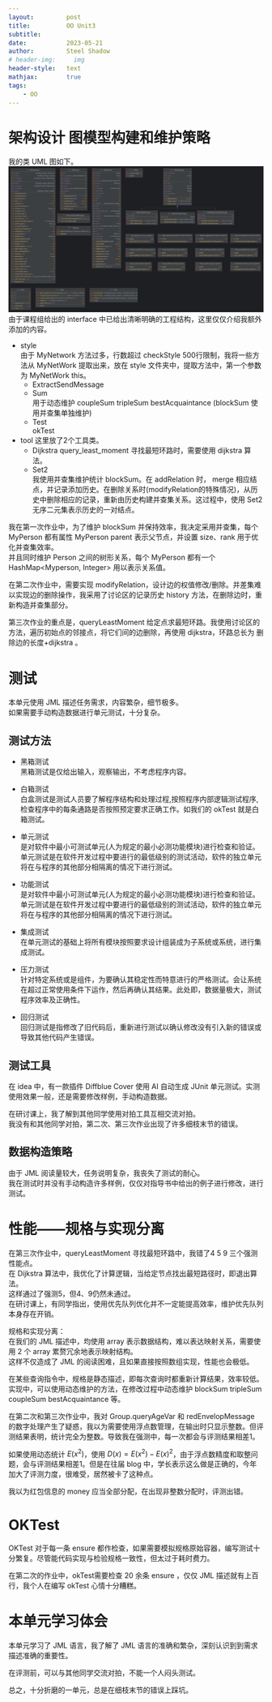```yaml
---
layout:         post
title:          OO Unit3
subtitle:
date:           2023-05-21
author:         Steel Shadow
# header-img:     img
header-style:   text
mathjax:        true
tags:
    - OO
---
```

# 架构设计 图模型构建和维护策略

我的类 UML 图如下。
![类图](https://raw.githubusercontent.com/Steel-Shadow/Steel-Shadow.github.io/master/img/in-post/oo_unit3_uml.png)
由于课程组给出的 interface 中已给出清晰明确的工程结构，这里仅仅介绍我额外添加的内容。

+ style  
  由于 MyNetwork 方法过多，行数超过 checkStyle 500行限制，我将一些方法从 MyNetWork 提取出来，放在 style 文件夹中，提取方法中，第一个参数为 MyNetWork this。
  + ExtractSendMessage  
  + Sum  
    用于动态维护 coupleSum tripleSum bestAcquaintance (blockSum 使用并查集单独维护)
  + Test  
    okTest
+ tool
  这里放了2个工具类。
  + Dijkstra
    query_least_moment 寻找最短环路时，需要使用 dijkstra 算法。
  + Set2  
    我使用并查集维护统计 blockSum。在 addRelation 时， merge 相应结点，并记录添加历史。在删除关系时(modifyRelation的特殊情况)，从历史中删除相应的记录，重新由历史构建并查集关系。这过程中，使用 Set2 无序二元集表示历史的一对结点。

我在第一次作业中，为了维护 blockSum 并保持效率，我决定采用并查集，每个 MyPerson 都有属性 MyPerson parent 表示父节点，并设置 size、rank 用于优化并查集效率。  
并且同时维护 Person 之间的树形关系，每个 MyPerson 都有一个 HashMap<Myperson, Integer> 用以表示关系值。

在第二次作业中，需要实现 modifyRelation，设计边的权值修改/删除。并差集难以实现边的删除操作，我采用了讨论区的记录历史 history 方法，在删除边时，重新构造并查集部分。

第三次作业的重点是，queryLeastMoment 给定点求最短环路。我使用讨论区的方法，遍历初始点的邻接点，将它们间的边删除，再使用 dijkstra，环路总长为 删除边的长度+dijkstra 。

# 测试

本单元使用 JML 描述任务需求，内容繁杂，细节极多。  
如果需要手动构造数据进行单元测试，十分复杂。  

## 测试方法

+ 黑箱测试  
黑箱测试是仅给出输入，观察输出，不考虑程序内容。

+ 白箱测试  
白盒测试是测试人员要了解程序结构和处理过程,按照程序内部逻辑测试程序,检查程序中的每条通路是否按照预定要求正确工作。如我们的 okTest 就是白箱测试。

+ 单元测试  
是对软件中最小可测试单元(人为规定的最小必测功能模块)进行检查和验证。单元测试是在软件开发过程中要进行的最低级别的测试活动，软件的独立单元将在与程序的其他部分相隔离的情况下进行测试。

+ 功能测试  
是对软件中最小可测试单元(人为规定的最小必测功能模块)进行检查和验证。单元测试是在软件开发过程中要进行的最低级别的测试活动，软件的独立单元将在与程序的其他部分相隔离的情况下进行测试。

+ 集成测试  
在单元测试的基础上将所有模块按照要求设计组装成为子系统或系统，进行集成测试。

+ 压力测试  
针对特定系统或是组件，为要确认其稳定性而特意进行的严格测试。会让系统在超过正常使用条件下运作，然后再确认其结果。此处即，数据量极大，测试程序效率及正确性。

+ 回归测试  
回归测试是指修改了旧代码后，重新进行测试以确认修改没有引入新的错误或导致其他代码产生错误。

## 测试工具

在 idea 中，有一款插件 Diffblue Cover 使用 AI 自动生成 JUnit 单元测试。实测使用效果一般，还是需要修改样例，手动构造数据。  

在研讨课上，我了解到其他同学使用对拍工具互相交流对拍。  
我没有和其他同学对拍，第二次、第三次作业出现了许多细枝末节的错误。

## 数据构造策略

由于 JML 阅读量较大，任务说明复杂，我丧失了测试的耐心。  
我在测试时并没有手动构造许多样例，仅仅对指导书中给出的例子进行修改，进行测试。

# 性能——规格与实现分离

在第三次作业中，queryLeastMoment 寻找最短环路中，我错了4 5 9 三个强测性能点。  
在 Dijkstra 算法中，我优化了计算逻辑，当给定节点找出最短路径时，即退出算法。  
这样通过了强测5，但4、9仍然未通过。  
在研讨课上，有同学指出，使用优先队列优化并不一定能提高效率，维护优先队列本身存在开销。  

规格和实现分离：  
在我们的 JML 描述中，均使用 array 表示数据结构，难以表达映射关系，需要使用 2 个 array 累赘冗余地表示映射结构。  
这样不仅造成了 JML 的阅读困难，且如果直接按照数组实现，性能也会极低。

在某些查询指令中，规格是静态描述，即每次查询时都重新计算结果，效率较低。实现中，可以使用动态维护的方法，在修改过程中动态维护 blockSum tripleSum coupleSum bestAcquaintance 等。

在第二次和第三次作业中，我对 Group.queryAgeVar 和 redEnvelopMessage 的数字处理产生了疑惑，我以为需要使用浮点数管理，在输出时只显示整数。但评测结果表明，统计完全为整数。导致我在强测中，每一次都会与评测结果相差1。

如果使用动态统计 $E(x^2)$，使用 $D(x)=E(x^2)-E(x)^2$，由于浮点数精度和取整问题，会与评测结果相差1。但是在往届 blog 中，学长表示这么做是正确的，今年加大了评测力度，很难受，居然被卡了这种点。

我以为红包信息的 money 应当全部分配，在出现非整数分配时，评测出错。

# OKTest

OKTest 对于每一条 ensure 都作检查，如果需要模拟规格原始容器，编写测试十分繁复。尽管能代码实现与检验规格一致性，但太过于耗时费力。

在第二次的作业中，okTest需要检查 20 余条 ensure ，仅仅 JML 描述就有上百行，我个人在编写 okTest 心情十分糟糕。

# 本单元学习体会

本单元学习了 JML 语言，我了解了 JML 语言的准确和繁杂，深刻认识到到需求描述准确的重要性。

在评测前，可以与其他同学交流对拍，不能一个人闷头测试。

总之，十分折磨的一单元，总是在细枝末节的错误上踩坑。
